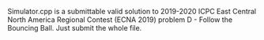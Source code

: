 Simulator.cpp is a submittable valid solution to 2019-2020 ICPC East Central North America Regional Contest (ECNA 2019) problem D - Follow the Bouncing Ball. Just submit the whole file.
